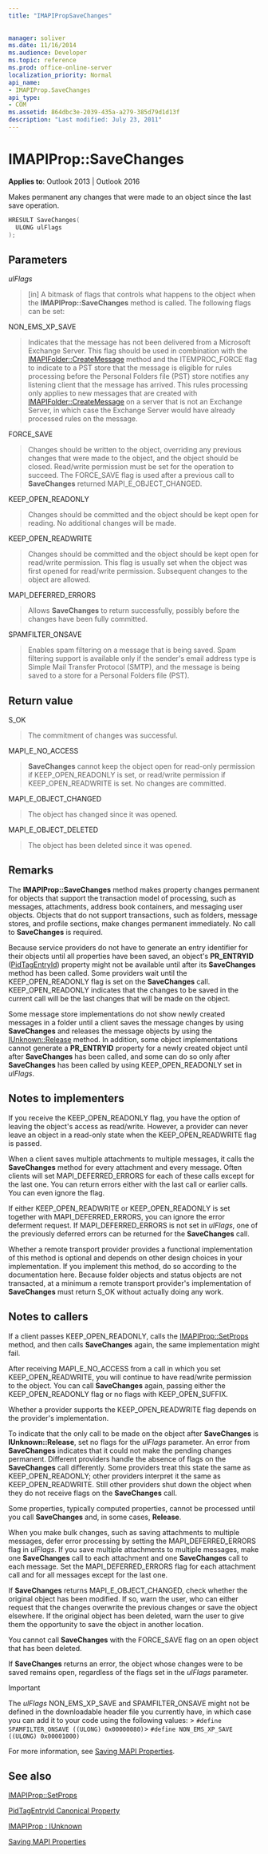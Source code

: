 ```yaml
---
title: "IMAPIPropSaveChanges"
 
 
manager: soliver
ms.date: 11/16/2014
ms.audience: Developer
ms.topic: reference
ms.prod: office-online-server
localization_priority: Normal
api_name:
- IMAPIProp.SaveChanges
api_type:
- COM
ms.assetid: 864dbc3e-2039-435a-a279-385d79d1d13f
description: "Last modified: July 23, 2011"
---
```


# IMAPIProp::SaveChanges

  
  
**Applies to**: Outlook 2013 | Outlook 2016 
  
Makes permanent any changes that were made to an object since the last save operation. 
  
```cpp
HRESULT SaveChanges(
  ULONG ulFlags
);
```

## Parameters

 _ulFlags_
  
> [in] A bitmask of flags that controls what happens to the object when the **IMAPIProp::SaveChanges** method is called. The following flags can be set: 
    
NON_EMS_XP_SAVE
  
> Indicates that the message has not been delivered from a Microsoft Exchange Server. This flag should be used in combination with the [IMAPIFolder::CreateMessage](imapifolder-createmessage.md) method and the ITEMPROC_FORCE flag to indicate to a PST store that the message is eligible for rules processing before the Personal Folders file (PST) store notifies any listening client that the message has arrived. This rules processing only applies to new messages that are created with [IMAPIFolder::CreateMessage](imapifolder-createmessage.md) on a server that is not an Exchange Server, in which case the Exchange Server would have already processed rules on the message. 
    
FORCE_SAVE 
  
> Changes should be written to the object, overriding any previous changes that were made to the object, and the object should be closed. Read/write permission must be set for the operation to succeed. The FORCE_SAVE flag is used after a previous call to **SaveChanges** returned MAPI_E_OBJECT_CHANGED. 
    
KEEP_OPEN_READONLY 
  
> Changes should be committed and the object should be kept open for reading. No additional changes will be made. 
    
KEEP_OPEN_READWRITE 
  
> Changes should be committed and the object should be kept open for read/write permission. This flag is usually set when the object was first opened for read/write permission. Subsequent changes to the object are allowed. 
    
MAPI_DEFERRED_ERRORS 
  
> Allows **SaveChanges** to return successfully, possibly before the changes have been fully committed. 
    
SPAMFILTER_ONSAVE
  
> Enables spam filtering on a message that is being saved. Spam filtering support is available only if the sender's email address type is Simple Mail Transfer Protocol (SMTP), and the message is being saved to a store for a Personal Folders file (PST).
    
## Return value

S_OK 
  
> The commitment of changes was successful.
    
MAPI_E_NO_ACCESS 
  
> **SaveChanges** cannot keep the object open for read-only permission if KEEP_OPEN_READONLY is set, or read/write permission if KEEP_OPEN_READWRITE is set. No changes are committed. 
    
MAPI_E_OBJECT_CHANGED 
  
> The object has changed since it was opened.
    
MAPI_E_OBJECT_DELETED 
  
> The object has been deleted since it was opened.
    
## Remarks

The **IMAPIProp::SaveChanges** method makes property changes permanent for objects that support the transaction model of processing, such as messages, attachments, address book containers, and messaging user objects. Objects that do not support transactions, such as folders, message stores, and profile sections, make changes permanent immediately. No call to **SaveChanges** is required. 
  
Because service providers do not have to generate an entry identifier for their objects until all properties have been saved, an object's **PR_ENTRYID** ([PidTagEntryId](pidtagentryid-canonical-property.md)) property might not be available until after its **SaveChanges** method has been called. Some providers wait until the KEEP_OPEN_READONLY flag is set on the **SaveChanges** call. KEEP_OPEN_READONLY indicates that the changes to be saved in the current call will be the last changes that will be made on the object. 
  
Some message store implementations do not show newly created messages in a folder until a client saves the message changes by using **SaveChanges** and releases the message objects by using the [IUnknown::Release](https://msdn.microsoft.com/library/ms682317%28v=VS.85%29.aspx) method. In addition, some object implementations cannot generate a **PR_ENTRYID** property for a newly created object until after **SaveChanges** has been called, and some can do so only after **SaveChanges** has been called by using KEEP_OPEN_READONLY set in  _ulFlags_.
  
## Notes to implementers

If you receive the KEEP_OPEN_READONLY flag, you have the option of leaving the object's access as read/write. However, a provider can never leave an object in a read-only state when the KEEP_OPEN_READWRITE flag is passed.
  
When a client saves multiple attachments to multiple messages, it calls the **SaveChanges** method for every attachment and every message. Often clients will set MAPI_DEFERRED_ERRORS for each of these calls except for the last one. You can return errors either with the last call or earlier calls. You can even ignore the flag. 
  
If either KEEP_OPEN_READWRITE or KEEP_OPEN_READONLY is set together with MAPI_DEFERRED_ERRORS, you can ignore the error deferment request. If MAPI_DEFERRED_ERRORS is not set in  _ulFlags_, one of the previously deferred errors can be returned for the **SaveChanges** call. 
  
Whether a remote transport provider provides a functional implementation of this method is optional and depends on other design choices in your implementation. If you implement this method, do so according to the documentation here. Because folder objects and status objects are not transacted, at a minimum a remote transport provider's implementation of **SaveChanges** must return S_OK without actually doing any work. 
  
## Notes to callers

If a client passes KEEP_OPEN_READONLY, calls the [IMAPIProp::SetProps](imapiprop-setprops.md) method, and then calls **SaveChanges** again, the same implementation might fail. 
  
After receiving MAPI_E_NO_ACCESS from a call in which you set KEEP_OPEN_READWRITE, you will continue to have read/write permission to the object. You can call **SaveChanges** again, passing either the KEEP_OPEN_READONLY flag or no flags with KEEP_OPEN_SUFFIX. 
  
Whether a provider supports the KEEP_OPEN_READWRITE flag depends on the provider's implementation. 
  
To indicate that the only call to be made on the object after **SaveChanges** is **IUnknown::Release**, set no flags for the  _ulFlags_ parameter. An error from **SaveChanges** indicates that it could not make the pending changes permanent. Different providers handle the absence of flags on the **SaveChanges** call differently. Some providers treat this state the same as KEEP_OPEN_READONLY; other providers interpret it the same as KEEP_OPEN_READWRITE. Still other providers shut down the object when they do not receive flags on the **SaveChanges** call. 
  
Some properties, typically computed properties, cannot be processed until you call **SaveChanges** and, in some cases, **Release**.
  
When you make bulk changes, such as saving attachments to multiple messages, defer error processing by setting the MAPI_DEFERRED_ERRORS flag in  _ulFlags_. If you save multiple attachments to multiple messages, make one **SaveChanges** call to each attachment and one **SaveChanges** call to each message. Set the MAPI_DEFERRED_ERRORS flag for each attachment call and for all messages except for the last one. 
  
If **SaveChanges** returns MAPI_E_OBJECT_CHANGED, check whether the original object has been modified. If so, warn the user, who can either request that the changes overwrite the previous changes or save the object elsewhere. If the original object has been deleted, warn the user to give them the opportunity to save the object in another location. 
  
You cannot call **SaveChanges** with the FORCE_SAVE flag on an open object that has been deleted. 
  
If **SaveChanges** returns an error, the object whose changes were to be saved remains open, regardless of the flags set in the  _ulFlags_ parameter. 
  
> [!IMPORTANT]
> The  _ulFlags_ NON_EMS_XP_SAVE and SPAMFILTER_ONSAVE might not be defined in the downloadable header file you currently have, in which case you can add it to your code using the following values: >  `#define SPAMFILTER_ONSAVE ((ULONG) 0x00000080)`>  `#define NON_EMS_XP_SAVE ((ULONG) 0x00001000)`
  
For more information, see [Saving MAPI Properties](saving-mapi-properties.md).
  
## See also



[IMAPIProp::SetProps](imapiprop-setprops.md)
  
[PidTagEntryId Canonical Property](pidtagentryid-canonical-property.md)
  
[IMAPIProp : IUnknown](imapipropiunknown.md)


[Saving MAPI Properties](saving-mapi-properties.md)

